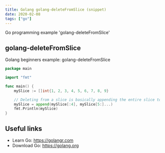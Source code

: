 ```yaml
---
title: Golang golang-deleteFromSlice (snippet)
date: 2020-02-08
tags: ["go"]
---
```

Go programming example 'golang-deleteFromSlice'


## golang-deleteFromSlice

Golang beginners example: golang-deleteFromSlice

```go
package main

import "fmt"

func main() {
	mySlice := []int{1, 2, 3, 4, 5, 6, 7, 8, 9}

	// Deleting from a slice is basically appending the entire slice to itself, but excluding the deleted item
	mySlice = append(mySlice[:4], mySlice[5:]...)
	fmt.Println(mySlice)
}

```

## Useful links

- Learn Go: https://golangr.com
- Download Go: https://golang.org
